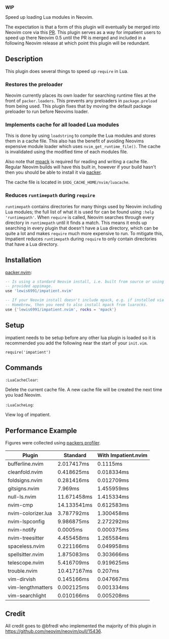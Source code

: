 **WIP**

Speed up loading Lua modules in Neovim.

The expectation is that a form of this plugin will eventually be merged into Neovim core via this [PR](https://github.com/neovim/neovim/pull/15436). This plugin serves as a way for impatient users to speed up there Neovim 0.5 until the PR is merged and included in a following Neovim release at which point this plugin will be redundant.

## Description

This plugin does several things to speed up `require` in Lua.

### Restores the preloader

Neovim currently places its own loader for searching runtime files at the front of `packer.loaders`. This prevents any preloaders in `package.preload` from being used. This plugin fixes that by moving the default package preloader to run before Neovims loader.

### Implements cache for all loaded Lua modules

This is done by using `loadstring` to compile the Lua modules and stores them in a cache file. This also has the benefit of avoiding Neovims expensive module loader which uses `nvim_get_runtime_file()`. The cache is invalidated using the modified time of each modules file.

Also note that [mpack](https://luarocks.org/modules/tarruda/mpack) is required for reading and writing a cache file. Regular Neovim builds will have this built in, however if your build hasn't then you should be able to install it via [packer](https://github.com/wbthomason/packer.nvim).

The cache file is located in `$XDG_CACHE_HOME/nvim/luacache`.

### Reduces `runtimepath` during `require`

`runtimepath` contains directories for many things used by Neovim including Lua modules; the full list of what it is used for can be found using `:help 'runtimepath'`. When `require` is called, Neovim searches through every directory in `runtimepath` until it finds a match. This means it ends up searching in every plugin that doesn't have a Lua directory, which can be quite a lot and makes `require` much more expensive to run. To mitigate this, Impatient reduces `runtimepath` during `require` to only contain directories that have a Lua directory.

## Installation

[packer.nvim](https://github.com/wbthomason/packer.nvim):
```lua
-- Is using a standard Neovim install, i.e. built from source or using a
-- provided appimage.
use 'lewis6991/impatient.nvim'

-- If your Neovim install doesn't include mpack, e.g. if installed via
-- Homebrew, then you need to also install mpack from luarocks.
use {'lewis6991/impatient.nvim', rocks = 'mpack'}
```

## Setup

impatient needs to be setup before any other lua plugin is loaded so it is recommended you add the following near the start of your `init.vim`.

```viml
require('impatient')
```

## Commands

`:LuaCacheClear`:

Delete the current cache file. A new cache file will be created the next time you load Neovim.

`:LuaCacheLog`:

View log of impatient.

## Performance Example

Figures were collected using [packers profiler](https://github.com/wbthomason/packer.nvim#profiling).

| Plugin             | Standard    | With Impatient.nvim |
| ------------------ | ----------- | ------------------- |
| bufferline.nvim    | 2.017417ms  | 0.1115ms            |
| cleanfold.nvim     | 0.418625ms  | 0.018334ms          |
| foldsigns.nvim     | 0.281416ms  | 0.012709ms          |
| gitsigns.nvim      | 7.969ms     | 1.455959ms          |
| null-ls.nvim       | 11.671458ms | 1.415334ms          |
| nvim-cmp           | 14.133541ms | 0.612583ms          |
| nvim-colorizer.lua | 3.787792ms  | 1.300458ms          |
| nvim-lspconfig     | 9.986875ms  | 2.272292ms          |
| nvim-notify        | 0.0005ms    | 0.000375ms          |
| nvim-treesitter    | 4.455458ms  | 1.265584ms          |
| spaceless.nvim     | 0.221166ms  | 0.049958ms          |
| spellsitter.nvim   | 1.875083ms  | 0.303666ms          |
| telescope.nvim     | 5.416709ms  | 0.919625ms          |
| trouble.nvim       | 10.417167ms | 0.207ms             |
| vim-dirvish        | 0.145166ms  | 0.047667ms          |
| vim-lengthmatters  | 0.002125ms  | 0.001334ms          |
| vim-searchlight    | 0.010166ms  | 0.005208ms          |

## Credit

All credit goes to @bfredl who implemented the majority of this plugin in https://github.com/neovim/neovim/pull/15436.
